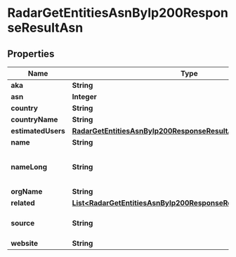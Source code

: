 

# RadarGetEntitiesAsnByIp200ResponseResultAsn


## Properties

| Name | Type | Description | Notes |
|------------ | ------------- | ------------- | -------------|
|**aka** | **String** |  |  [optional] |
|**asn** | **Integer** |  |  |
|**country** | **String** |  |  |
|**countryName** | **String** |  |  |
|**estimatedUsers** | [**RadarGetEntitiesAsnByIp200ResponseResultAsnEstimatedUsers**](RadarGetEntitiesAsnByIp200ResponseResultAsnEstimatedUsers.md) |  |  |
|**name** | **String** |  |  |
|**nameLong** | **String** | Deprecated field. Please use &#39;aka&#39;. |  [optional] |
|**orgName** | **String** |  |  |
|**related** | [**List&lt;RadarGetEntitiesAsnByIp200ResponseResultAsnRelatedInner&gt;**](RadarGetEntitiesAsnByIp200ResponseResultAsnRelatedInner.md) |  |  |
|**source** | **String** | Regional Internet Registry |  |
|**website** | **String** |  |  |



